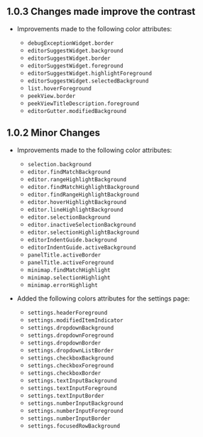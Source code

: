 ## 1.0.3 Changes made improve the contrast

- Improvements made to the following color attributes:
  
  - `debugExceptionWidget.border`
  - `editorSuggestWidget.background`
  - `editorSuggestWidget.border`
  - `editorSuggestWidget.foreground`
  - `editorSuggestWidget.highlightForeground`
  - `editorSuggestWidget.selectedBackground`
  - `list.hoverForeground`
  - `peekView.border`
  - `peekViewTitleDescription.foreground`
  - `editorGutter.modifiedBackground`

## 1.0.2 Minor Changes

- Improvements made to the following color attributes:

  - `selection.background`
  - `editor.findMatchBackground`
  - `editor.rangeHighlightBackground`
  - `editor.findMatchHighlightBackground`
  - `editor.findRangeHighlightBackground`
  - `editor.hoverHighlightBackground`
  - `editor.lineHighlightBackground`
  - `editor.selectionBackground`
  - `editor.inactiveSelectionBackground`
  - `editor.selectionHighlightBackground`
  - `editorIndentGuide.background`
  - `editorIndentGuide.activeBackground`
  - `panelTitle.activeBorder`
  - `panelTitle.activeForeground`
  - `minimap.findMatchHighlight`
  - `minimap.selectionHighlight`
  - `minimap.errorHighlight`

- Added the following colors attributes for the settings page:
  - `settings.headerForeground`
  - `settings.modifiedItemIndicator`
  - `settings.dropdownBackground`
  - `settings.dropdownForeground`
  - `settings.dropdownBorder`
  - `settings.dropdownListBorder`
  - `settings.checkboxBackground`
  - `settings.checkboxForeground`
  - `settings.checkboxBorder`
  - `settings.textInputBackground`
  - `settings.textInputForeground`
  - `settings.textInputBorder`
  - `settings.numberInputBackground`
  - `settings.numberInputForeground`
  - `settings.numberInputBorder`
  - `settings.focusedRowBackground`
